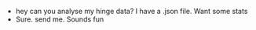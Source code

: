 
- hey can you analyse my hinge data? I have a .json file. Want some stats
- Sure. send me. Sounds fun
